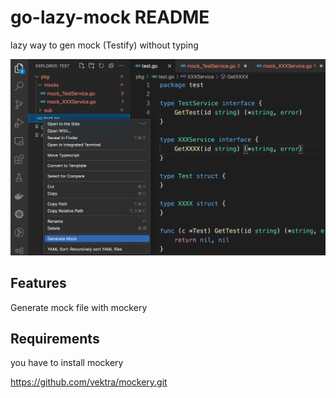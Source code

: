 # go-lazy-mock README

lazy way to gen mock (Testify) without typing 

![alt text](https://github.com/nawajar/go-lazy-mock/blob/main/example/screen-1.png)

## Features

Generate mock file with mockery

## Requirements

you have to install mockery

https://github.com/vektra/mockery.git


